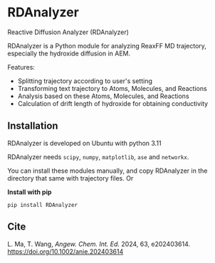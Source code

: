 # RDAnalyzer
Reactive Diffusion Analyzer (RDAnalyzer)

RDAnalyzer is a Python module for analyzing ReaxFF MD trajectory, especially the hydroxide diffusion in AEM.

Features:
- Splitting trajectory according to user's setting
- Transforming text trajectory to Atoms, Molecules, and Reactions
- Analysis based on these Atoms, Molecules, and Reactions
- Calculation of drift length of hydroxide for obtaining conductivity


## Installation
RDAnalyzer is developed on Ubuntu with python 3.11

RDAnalyzer needs `scipy`, `numpy`, `matplotlib`, `ase` and `networkx`.

You can install these modules manually, and copy RDAnalyzer in the directory that same with trajectory files. Or

**Install with pip**

```pip install RDAnalyzer```

## Cite
L. Ma, T. Wang, *Angew. Chem. Int. Ed.* 2024, 63, e202403614. https://doi.org/10.1002/anie.202403614
